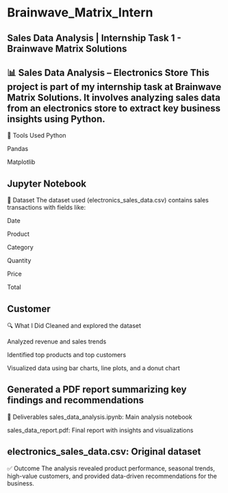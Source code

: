 # Brainwave_Matrix_Intern
Sales Data Analysis | Internship Task 1 - Brainwave Matrix Solutions
---------------------------------------------------------------------------------------------------------------
📊 Sales Data Analysis – Electronics Store
This project is part of my internship task at Brainwave Matrix Solutions.
It involves analyzing sales data from an electronics store to extract key business insights using Python.
---------------------------------------------------------------------------------------------------------------
🔧 Tools Used
Python

Pandas

Matplotlib

Jupyter Notebook
---------------------------------------------------------------------------------------------------------------
📁 Dataset
The dataset used (electronics_sales_data.csv) contains sales transactions with fields like:

Date

Product

Category

Quantity

Price

Total

Customer
---------------------------------------------------------------------------------------------------------------
🔍 What I Did
Cleaned and explored the dataset

Analyzed revenue and sales trends

Identified top products and top customers

Visualized data using bar charts, line plots, and a donut chart

Generated a PDF report summarizing key findings and recommendations
---------------------------------------------------------------------------------------------------------------
📄 Deliverables
sales_data_analysis.ipynb: Main analysis notebook

sales_data_report.pdf: Final report with insights and visualizations

electronics_sales_data.csv: Original dataset
---------------------------------------------------------------------------------------------------------------
✅ Outcome
The analysis revealed product performance, seasonal trends, high-value customers, and provided data-driven recommendations for the business.

